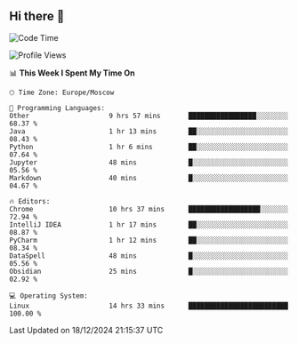 ## Hi there 👋
<!--START_SECTION:waka-->
![Code Time](http://img.shields.io/badge/Code%20Time-4%2C589%20hrs%2031%20mins-blue)

![Profile Views](http://img.shields.io/badge/Profile%20Views-125-blue)

📊 **This Week I Spent My Time On** 

```text
🕑︎ Time Zone: Europe/Moscow

💬 Programming Languages: 
Other                    9 hrs 57 mins       █████████████████░░░░░░░░   68.37 % 
Java                     1 hr 13 mins        ██░░░░░░░░░░░░░░░░░░░░░░░   08.43 % 
Python                   1 hr 6 mins         ██░░░░░░░░░░░░░░░░░░░░░░░   07.64 % 
Jupyter                  48 mins             █░░░░░░░░░░░░░░░░░░░░░░░░   05.56 % 
Markdown                 40 mins             █░░░░░░░░░░░░░░░░░░░░░░░░   04.67 % 

🔥 Editors: 
Chrome                   10 hrs 37 mins      ██████████████████░░░░░░░   72.94 % 
IntelliJ IDEA            1 hr 17 mins        ██░░░░░░░░░░░░░░░░░░░░░░░   08.87 % 
PyCharm                  1 hr 12 mins        ██░░░░░░░░░░░░░░░░░░░░░░░   08.34 % 
DataSpell                48 mins             █░░░░░░░░░░░░░░░░░░░░░░░░   05.56 % 
Obsidian                 25 mins             █░░░░░░░░░░░░░░░░░░░░░░░░   02.92 % 

💻 Operating System: 
Linux                    14 hrs 33 mins      █████████████████████████   100.00 % 
```


 Last Updated on 18/12/2024 21:15:37 UTC
<!--END_SECTION:waka-->
<!--
**w3ll1ngt/w3ll1ngt** is a ✨ _special_ ✨ repository because its `README.md` (this file) appears on your GitHub profile.

Here are some ideas to get you started:

- 🔭 I’m currently working on ...
- 🌱 I’m currently learning ...
- 👯 I’m looking to collaborate on ...
- 🤔 I’m looking for help with ...
- 💬 Ask me about ...
- 📫 How to reach me: ...
- 😄 Pronouns: ...
- ⚡ Fun fact: ...
-->
